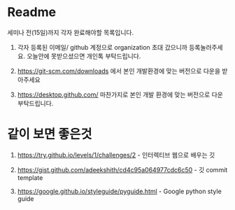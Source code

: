 # Readme
세미나 전(15일)까지 각자 완료해야할  목록입니다.

1. 각자 등록된 이메일/ github 계정으로 organization 초대 갔으니까 등록눌러주세요. 오늘안에 못받으셨으면 개인톡 부탁드립니다.

2. https://git-scm.com/downloads 에서 본인 개발환경에 맞는 버전으로 다운을 받아주세요

3. https://desktop.github.com/ 마찬가지로 본인 개발 환경에 맞는 버전으로 다운 부탁드립니다.

# 같이 보면 좋은것
1. https://try.github.io/levels/1/challenges/2 - 인터렉티브 웹으로 배우는 깃

2. https://gist.github.com/adeekshith/cd4c95a064977cdc6c50 - 깃 commit template

3. https://google.github.io/styleguide/pyguide.html - Google python style guide
